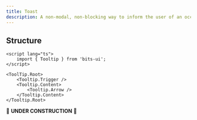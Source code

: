 ```yaml
---
title: Toast
description: A non-modal, non-blocking way to inform the user of an occurrence.
---
```


<script>
	import { ComponentPreview, TooltipDemo } from '@/components'
</script>

<ComponentPreview name="tooltip-demo" comp="Tooltip">

<TooltipDemo slot="preview" />

</ComponentPreview>

## Structure

```svelte
<script lang="ts">
	import { Tooltip } from 'bits-ui';
</script>

<ToolTip.Root>
	<Tooltip.Trigger />
	<Tooltip.Content>
		<Tooltip.Arrow />
	</Tooltip.Content>
</Tooltip.Root>
```

🚧 **UNDER CONSTRUCTION** 🚧
